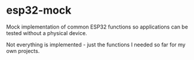 # esp32-mock

Mock implementation of common ESP32 functions so applications can be tested without a physical device.

Not everything is implemented - just the functions I needed so far for my own projects.
